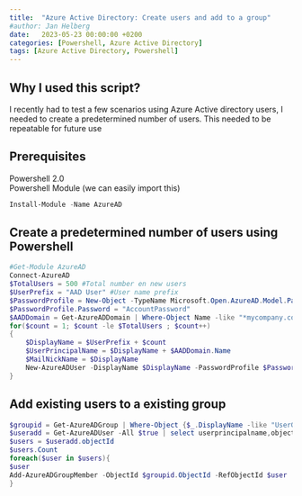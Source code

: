 ```yaml
---
title:  "Azure Active Directory: Create users and add to a group"
#author: Jan Helberg
date:   2023-05-23 00:00:00 +0200
categories: [Powershell, Azure Active Directory]
tags: [Azure Active Directory, Powershell]
---
```


## Why I used this script?
I recently had to test a few scenarios using Azure Active directory users, I needed to create a predetermined number of users. This needed to be repeatable for future use

## Prerequisites
Powershell 2.0 \
Powershell Module (we can easily import this)
```powershell
Install-Module -Name AzureAD
```

## Create a predetermined number of users using Powershell
```powershell
#Get-Module AzureAD
Connect-AzureAD
$TotalUsers = 500 #Total number en new users
$UserPrefix = "AAD User" #User name prefix
$PasswordProfile = New-Object -TypeName Microsoft.Open.AzureAD.Model.PasswordProfile
$PasswordProfile.Password = "AccountPassword"
$AADDomain = Get-AzureADDomain | Where-Object Name -like "*mycompany.com*"
for($count = 1; $count -le $TotalUsers ; $count++)
{
    $DisplayName = $UserPrefix + $count
    $UserPrincipalName = $DisplayName + $AADDomain.Name
    $MailNickName = $DisplayName
    New-AzureADUser -DisplayName $DisplayName -PasswordProfile $PasswordProfile -UserPrincipalName $UserPrincipalName -AccountEnabled $true -MailNickName $MailNickName
}
```
## Add existing users to a existing group
```powershell
$groupid = Get-AzureADGroup | Where-Object {$_.DisplayName -like "UserGroup"}
$useradd = Get-AzureADUser -All $true | select userprincipalname,objectid | where {$_.UserPrincipalName -like "AAD User*"}
$users = $useradd.objectId
$users.Count
foreach($user in $users){
$user
Add-AzureADGroupMember -ObjectId $groupid.ObjectId -RefObjectId $user
}
```